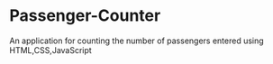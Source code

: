 # Passenger-Counter
An application for counting the number of passengers entered using HTML,CSS,JavaScript
